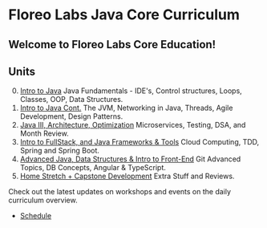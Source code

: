 # Floreo Labs Java Core Curriculum 

## Welcome to Floreo Labs Core Education!

## Units
0. [Intro to Java](/units/fundamentals) Java Fundamentals - IDE's, Control structures, Loops, Classes, OOP, Data Structures.
1. [Intro to Java Cont.](/units/fundamentals_cont) The JVM, Networking in Java, Threads, Agile Development, Design Patterns.
2. [Java III, Architecture, Optimization](/units/java_iii) Microservices, Testing, DSA, and Month Review. 
3. [Intro to FullStack, and Java Frameworks & Tools](https://github.com/floreo-labs/Java-Core-Curriculum/tree/master/units/intro_fullstack_tools) Cloud Computing, TDD, Spring and Spring Boot.
4. [Advanced Java, Data Structures & Intro to Front-End](/units/advanced_java) Git Advanced Topics, DB Concepts, Angular & TypeScript.
5. [Home Stretch + Capstone Development](/units/capstone_resources) Extra Stuff and Reviews.


Check out the latest updates on workshops and events on the daily curriculum overview.
- [Schedule](https://docs.google.com/document/d/1EzXqe45Yg7kfuBxCbqfHwyYhHfwySS13RW53TQnhV38/edit?usp=sharing)

